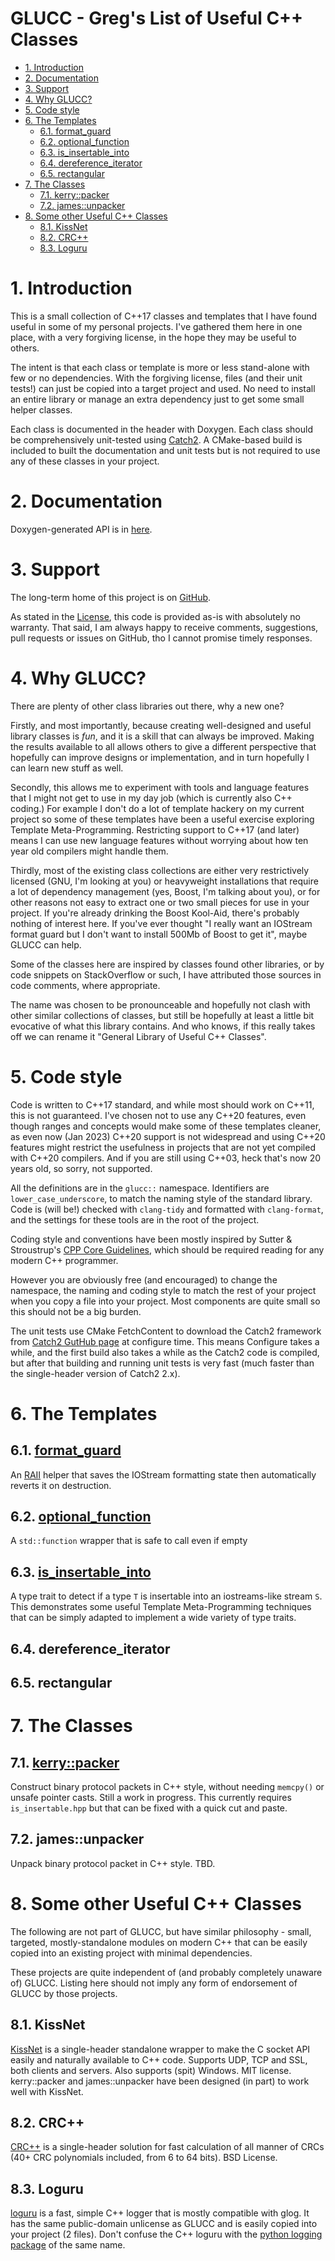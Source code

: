 
# GLUCC - Greg's List of Useful C++ Classes <!-- omit from toc -->

- [1. Introduction](#1-introduction)
- [2. Documentation](#2-documentation)
- [3. Support](#3-support)
- [4. Why GLUCC?](#4-why-glucc)
- [5. Code style](#5-code-style)
- [6. The Templates](#6-the-templates)
  - [6.1. format\_guard](#61-format_guard)
  - [6.2. optional\_function](#62-optional_function)
  - [6.3. is\_insertable\_into](#63-is_insertable_into)
  - [6.4. dereference\_iterator](#64-dereference_iterator)
  - [6.5. rectangular](#65-rectangular)
- [7. The Classes](#7-the-classes)
  - [7.1. kerry::packer](#71-kerrypacker)
  - [7.2. james::unpacker](#72-jamesunpacker)
- [8. Some other Useful C++ Classes](#8-some-other-useful-c-classes)
  - [8.1. KissNet](#81-kissnet)
  - [8.2. CRC++](#82-crc)
  - [8.3. Loguru](#83-loguru)


# 1. Introduction

This is a small collection of C++17 classes and templates that I have found
useful in some of my personal projects.   I've gathered them here in one place,
with a very forgiving license, in the hope they may be useful to others.

The intent is that each class or template is more or less stand-alone with few
or no dependencies.  With the forgiving license, files (and their unit tests!)
can just be copied into a target project and used.  No need to install an entire
library or manage an extra dependency just to get some small helper classes.

Each class is documented in the header with Doxygen.  Each class should be
comprehensively unit-tested using [Catch2](https://github.com/catchorg/Catch2).
A CMake-based build is included to built the documentation and unit tests but is
not required to use any of these classes in your project.

# 2. Documentation

  Doxygen-generated API is in [here](doxygen/index.html).

# 3. Support

The long-term home of this project is on [GitHub](https://github.com/gnbond/GLUCC).

As stated in the [License](LICENSE.md), this code is provided as-is with absolutely
no warranty.  That said, I am always happy to receive comments, suggestions,
pull requests or issues on GitHub, tho I cannot promise timely responses.

# 4. Why GLUCC?

There are plenty of other class libraries out there, why a new one?

Firstly, and most importantly, because creating well-designed and useful library
classes is _fun_, and it is a skill that can always be improved.  Making the
results available to all allows others to give a different perspective that
hopefully can improve designs or implementation, and in turn hopefully I can
learn new stuff as well.

Secondly, this allows me to experiment with tools and language features that I
might not get to use in my day job (which is currently also C++ coding.)  For
example I don't do a lot of template hackery on my current project so some of
these templates have been a useful exercise exploring Template Meta-Programming.
Restricting support to C++17 (and later) means I can use new language features
without worrying about how ten year old compilers might handle them.

Thirdly, most of the existing class collections are either very restrictively
licensed (GNU, I'm looking at you) or heavyweight installations that require a
lot of dependency management (yes, Boost, I'm talking about you), or for other
reasons not easy to extract one or two small pieces for use in your project. If
you're already drinking the Boost Kool-Aid, there's probably nothing of interest
here.  If you've ever thought "I really want an IOStream format guard but I
don't want to install 500Mb of Boost to get it", maybe GLUCC can help.

Some of the classes here are inspired by classes found other libraries, or by
code snippets on StackOverflow or such, I have attributed those sources in code
comments, where appropriate.

The name was chosen to be pronounceable and hopefully not clash with other
similar collections of classes, but still be hopefully at least a little bit
evocative of what this library contains.  And who knows, if this really takes
off we can rename it "General Library of Useful C++ Classes".

# 5. Code style

Code is written to C++17 standard, and while most should work on C++11, this is
not guaranteed.  I've chosen not to use any C++20 features, even though ranges
and concepts would make some of these templates cleaner, as even now (Jan 2023)
C++20 support is not widespread and using C++20 features might restrict the
usefulness in projects that are not yet compiled with C++20 compilers.  And if
you are still using C++03, heck that's now 20 years old, so sorry, not
supported.

All the definitions are in the `glucc::` namespace.  Identifiers are
`lower_case_underscore`, to match the naming style of the standard library. Code
is (will be!) checked with `clang-tidy` and formatted with `clang-format`, and
the settings for these tools are in the root of the project.  

Coding style and conventions have been mostly inspired by Sutter & Stroustrup's
[CPP Core
Guidelines](https://isocpp.github.io/CppCoreGuidelines/CppCoreGuidelines), which
should be required reading for any modern C++ programmer.

However you are obviously free (and encouraged) to change the namespace, the
naming and coding style to match the rest of your project when you copy a file
into your project.  Most components are quite small so this should not be a big
burden.

The unit tests use CMake FetchContent to download the Catch2 framework from
[Catch2 GutHub page](https://github.com/catchorg/Catch2) at configure time. This
means Configure takes a while, and the first build also takes a while as the
Catch2 code is compiled, but after that building and running unit tests is very
fast (much faster than the single-header version of Catch2 2.x).

<!-- 
These section headers uses links into Doxygen-generated HTML.
This may or may not be stable, some posts on StackOverflow suggest 
the name of the HTML files should be fairly static, but its not 
guaranteed by Doxygen.
-->
# 6. The Templates

## 6.1. [format_guard](doxygen/classglucc_1_1format__guard.html)

An [RAII](https://isocpp.github.io/CppCoreGuidelines/CppCoreGuidelines#Rr-raii)
helper that saves the IOStream formatting state then automatically reverts it on
destruction.

## 6.2. [optional_function](doxygen/structglucc_1_1optional__function.html)

A `std::function` wrapper that is safe to call even if empty

## 6.3. [is_insertable_into](doxygen/structglucc_1_1is__insertable__into.html)

A type trait to detect if a type `T` is insertable into an iostreams-like stream
`S`.  This demonstrates some useful Template Meta-Programming techniques that can
be simply adapted to implement a wide variety of type traits.

## 6.4. dereference_iterator

## 6.5. rectangular

# 7. The Classes

## 7.1. [kerry::packer](doxygen/classkerry_1_1packer.html)

Construct binary protocol packets in C++ style, without needing `memcpy()` or
unsafe pointer casts.  Still a work in progress.  This currently requires
`is_insertable.hpp` but that can be fixed with a quick cut and paste.

## 7.2. james::unpacker

Unpack binary protocol packet in C++ style.  TBD.

# 8. Some other Useful C++ Classes

The following are not part of GLUCC, but have similar philosophy - small,
targeted, mostly-standalone modules on modern C++ that can be easily copied into
an existing project with minimal dependencies.

These projects are quite independent of (and probably completely unaware of)
GLUCC.  Listing here should not imply any form of endorsement of GLUCC by those
projects.

## 8.1. KissNet

[KissNet](https://github.com/Ybalrid/kissnet) is a single-header standalone
wrapper to make the C socket API easily and naturally available to C++ code.
Supports UDP, TCP and SSL, both clients and servers.  Also supports (spit)
Windows.  MIT license.  kerry::packer and james::unpacker have been designed (in
part) to work well with KissNet.

## 8.2. CRC++

[CRC++](https://github.com/d-bahr/CRCpp) is a single-header solution for fast
calculation of all manner of CRCs (40+ CRC polynomials included, from 6 to 64
bits).  BSD License.

## 8.3. Loguru

[loguru](https://github.com/emilk/loguru) is a fast, simple C++ logger that is
mostly compatible with glog.  It has the same public-domain unlicense as GLUCC
and is easily copied into your project (2 files).  Don't confuse the C++ loguru
with the [python logging package](https://github.com/Delgan/loguru) of the same
name.
